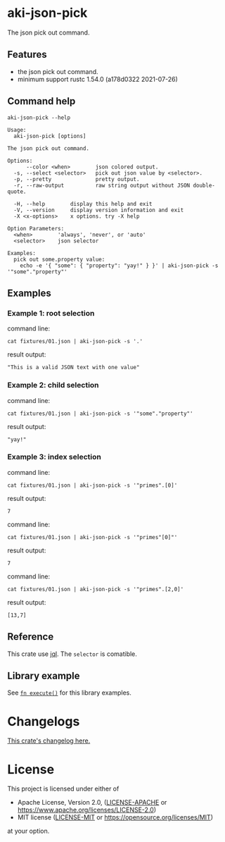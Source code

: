 # aki-json-pick

The json pick out command.

## Features

- the json pick out command.
- minimum support rustc 1.54.0 (a178d0322 2021-07-26)

## Command help

```
aki-json-pick --help
```

```
Usage:
  aki-json-pick [options]

The json pick out command.

Options:
      --color <when>        json colored output.
  -s, --select <selector>   pick out json value by <selector>.
  -p, --pretty              pretty output.
  -r, --raw-output          raw string output without JSON double-quote.

  -H, --help        display this help and exit
  -V, --version     display version information and exit
  -X <x-options>    x options. try -X help

Option Parameters:
  <when>        'always', 'never', or 'auto'
  <selector>    json selector

Examples:
  pick out some.property value:
    echo -e '{ "some": { "property": "yay!" } }' | aki-json-pick -s '"some"."property"'
```

## Examples

### Example 1: root selection

command line:
```
cat fixtures/01.json | aki-json-pick -s '.'
```

result output:
```
"This is a valid JSON text with one value"
```

### Example 2: child selection

command line:
```
cat fixtures/01.json | aki-json-pick -s '"some"."property"'
```

result output:
```
"yay!"
```

### Example 3: index selection

command line:
```
cat fixtures/01.json | aki-json-pick -s '"primes".[0]'
```

result output:
```
7
```

command line:
```
cat fixtures/01.json | aki-json-pick -s '"primes"[0]"'
```

result output:
```
7
```

command line:
```
cat fixtures/01.json | aki-json-pick -s '"primes".[2,0]'
```

result output:
```
[13,7]
```

## Reference

This crate use [jql](https://crates.io/crates/jql). The `selector` is comatible.

## Library example

See [`fn execute()`] for this library examples.

[`fn execute()`]: crate::execute

# Changelogs

[This crate's changelog here.](https://github.com/aki-akaguma/aki-json-pick/blob/main/CHANGELOG.md)

# License

This project is licensed under either of

 * Apache License, Version 2.0, ([LICENSE-APACHE](LICENSE-APACHE) or
   https://www.apache.org/licenses/LICENSE-2.0)
 * MIT license ([LICENSE-MIT](LICENSE-MIT) or
   https://opensource.org/licenses/MIT)

at your option.

